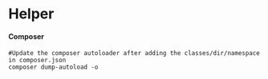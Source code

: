 # Helper

#### Composer

```text
#Update the composer autoloader after adding the classes/dir/namespace in composer.json
composer dump-autoload -o
```

